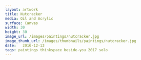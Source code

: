 ```yaml
---
layout: artwork
title: Nutcracker
media: Oil and Acrylic
surface: Canvas
width: 30
height: 30
image_url: /images/paintings/nutcracker.jpg
image_thumb_url: /images/thumbnails/paintings/nutcracker.jpg
date:   2016-12-13
tags: paintings thinkspace beside-you 2017 solo
---
```

